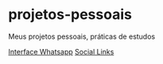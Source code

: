 # projetos-pessoais
 Meus projetos pessoais, práticas de estudos

 <a href="https://gbrieldl.github.io/projetos-pessoais/interface-whatsapp/index.html" target="_blank" type="external">Interface Whatsapp</a>
 <a href="https://gbrieldl.github.io/projetos-pessoais/social-links-profile-main/index.html" target="_blank" type="external">Social Links</a>